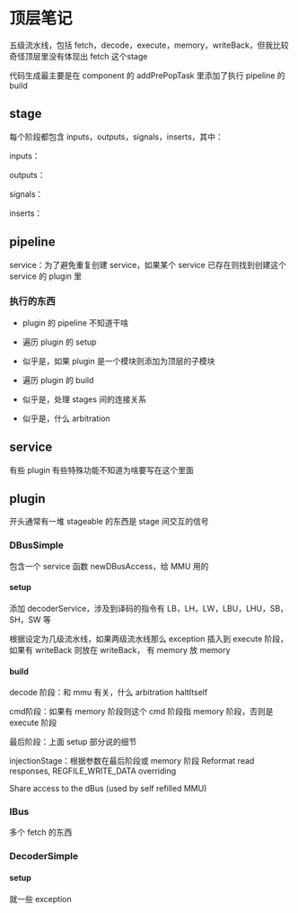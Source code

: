 # 顶层笔记

五级流水线，包括 fetch，decode，execute，memory，writeBack，但我比较奇怪顶层里没有体现出 fetch 这个stage

代码生成最主要是在 component 的 addPrePopTask 里添加了执行 pipeline 的build

## stage

每个阶段都包含 inputs，outputs，signals，inserts，其中：

inputs：

outputs：

signals：

inserts：


## pipeline

service：为了避免重复创建 service，如果某个 service 已存在则找到创建这个 service 的 plugin 里

### 执行的东西

* plugin 的 pipeline 不知道干啥

* 遍历 plugin 的 setup

* 似乎是，如果 plugin 是一个模块则添加为顶层的子模块

* 遍历 plugin 的 build

* 似乎是，处理 stages 间的连接关系

* 似乎是，什么 arbitration

## service

有些 plugin 有些特殊功能不知道为啥要写在这个里面

## plugin

开头通常有一堆 stageable 的东西是 stage 间交互的信号

### DBusSimple

包含一个 service 函数 newDBusAccess，给 MMU 用的

#### setup

添加 decoderService，涉及到译码的指令有 LB，LH，LW，LBU，LHU，SB，SH，SW 等

根据设定为几级流水线，如果两级流水线那么 exception 插入到 execute 阶段，如果有 writeBack 则放在 writeBack， 有 memory 放 memory

#### build

decode 阶段：和 mmu 有关，什么 arbitration haltItself

cmd阶段：如果有 memory 阶段则这个 cmd 阶段指 memory 阶段，否则是 execute 阶段

最后阶段：上面 setup 部分说的细节

injectionStage：根据参数在最后阶段或 memory 阶段 Reformat read responses, REGFILE_WRITE_DATA overriding

Share access to the dBus (used by self refilled MMU)

### IBus

多个 fetch 的东西

### DecoderSimple

#### setup

就一些 exception
